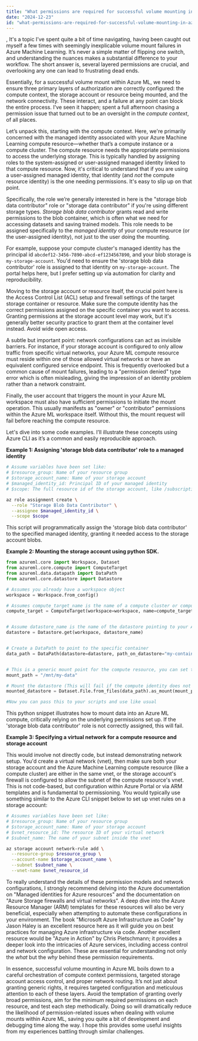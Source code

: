 ```yaml
---
title: "What permissions are required for successful volume mounting in Azure ML?"
date: "2024-12-23"
id: "what-permissions-are-required-for-successful-volume-mounting-in-azure-ml"
---
```


,  It's a topic I’ve spent quite a bit of time navigating, having been caught out myself a few times with seemingly inexplicable volume mount failures in Azure Machine Learning. It’s never a simple matter of flipping one switch, and understanding the nuances makes a substantial difference to your workflow. The short answer is, several layered permissions are crucial, and overlooking any one can lead to frustrating dead ends.

Essentially, for a successful volume mount within Azure ML, we need to ensure three primary layers of authorization are correctly configured: the compute context, the storage account or resource being mounted, and the network connectivity. These interact, and a failure at any point can block the entire process. I've seen it happen; spent a full afternoon chasing a permission issue that turned out to be an oversight in the *compute context*, of all places.

Let’s unpack this, starting with the compute context. Here, we're primarily concerned with the managed identity associated with your Azure Machine Learning compute resource—whether that’s a compute instance or a compute cluster. The compute resource needs the appropriate permissions to access the underlying storage. This is typically handled by assigning roles to the system-assigned or user-assigned managed identity linked to that compute resource. Now, it's critical to understand that if you are using a user-assigned managed identity, that identity (and *not* the compute resource identity) is the one needing permissions. It's easy to slip up on that point.

Specifically, the role we’re generally interested in here is the "storage blob data contributor" role or "storage data contributor" if you're using different storage types. *Storage blob data contributor* grants read and write permissions to the blob container, which is often what we need for accessing datasets and saving trained models. This role needs to be assigned specifically to the *managed identity* of your compute resource (or the user-assigned identity), not just to the user doing the mounting.

For example, suppose your compute cluster's managed identity has the principal id `abcdef12-3456-7890-abcd-ef1234567890`, and your blob storage is `my-storage-account`. You'd need to ensure the 'storage blob data contributor' role is assigned to that identity on `my-storage-account`. The portal helps here, but I prefer setting up via automation for clarity and reproducibility.

Moving to the storage account or resource itself, the crucial point here is the Access Control List (ACL) setup and firewall settings of the target storage container or resource. Make sure the compute identity has the correct permissions assigned on the specific container you want to access. Granting permissions at the storage account level may work, but it's generally better security practice to grant them at the container level instead. Avoid wide open access.

A subtle but important point: network configurations can act as invisible barriers. For instance, if your storage account is configured to only allow traffic from specific virtual networks, your Azure ML compute resource must reside within one of those allowed virtual networks or have an equivalent configured service endpoint. This is frequently overlooked but a common cause of mount failures, leading to a "permission denied" type error which is often misleading, giving the impression of an identity problem rather than a network constraint.

Finally, the user account that triggers the mount in your Azure ML workspace must also have sufficient permissions to initiate the mount operation. This usually manifests as "owner" or "contributor" permissions within the Azure ML workspace itself. Without this, the mount request will fail before reaching the compute resource.

Let's dive into some code examples. I’ll illustrate these concepts using Azure CLI as it’s a common and easily reproducible approach.

**Example 1: Assigning 'storage blob data contributor' role to a managed identity**

```bash
# Assume variables have been set like:
# $resource_group: Name of your resource group
# $storage_account_name: Name of your storage account
# $managed_identity_id: Principal ID of your managed identity
# $scope: The full resource id of the storage account, like /subscriptions/<your-subscription-id>/resourceGroups/<your-resource-group-name>/providers/Microsoft.Storage/storageAccounts/<your-storage-account-name>

az role assignment create \
  --role "Storage Blob Data Contributor" \
  --assignee $managed_identity_id \
  --scope $scope
```

This script will programmatically assign the 'storage blob data contributor' to the specified managed identity, granting it needed access to the storage account blobs.

**Example 2: Mounting the storage account using python SDK.**

```python
from azureml.core import Workspace, Dataset
from azureml.core.compute import ComputeTarget
from azureml.data.datapath import DataPath
from azureml.core.datastore import Datastore

# Assumes you already have a workspace object
workspace = Workspace.from_config()

# Assumes compute_target_name is the name of a compute cluster or compute instance
compute_target = ComputeTarget(workspace=workspace, name=compute_target_name)


# Assume datastore_name is the name of the datastore pointing to your Azure Storage account
datastore = Datastore.get(workspace, datastore_name)


# Create a DataPath to point to the specific container
data_path = DataPath(datastore=datastore, path_on_datastore="my-container")


# This is a generic mount point for the compute resource, you can set this to what you need
mount_path = "/mnt/my-data"

# Mount the datastore (This will fail if the compute identity does not have the correct permissions.)
mounted_datastore = Dataset.File.from_files(data_path).as_mount(mount_path=mount_path)

#Now you can pass this to your scripts and use like usual
```

This python snippet illustrates how to mount data into an Azure ML compute, critically relying on the underlying permissions set up. If the 'storage blob data contributor' role is not correctly assigned, this will fail.

**Example 3: Specifying a virtual network for a compute resource and storage account**

This would involve not directly code, but instead demonstrating network setup. You'd create a virtual network (vnet), then make sure both your storage account and the Azure Machine Learning compute resource (like a compute cluster) are either in the same vnet, or the storage account's firewall is configured to allow the subnet of the compute resource's vnet. This is not code-based, but configuration within Azure Portal or via ARM templates and is fundamental to permissioning. You would typically use something similar to the Azure CLI snippet below to set up vnet rules on a storage account:

```bash
# Assumes variables have been set like:
# $resource_group: Name of your resource group
# $storage_account_name: Name of your storage account
# $vnet_resource_id: The resource ID of your virtual network
# $subnet_name: The name of your subnet inside the vnet

az storage account network-rule add \
  --resource-group $resource_group \
  --account-name $storage_account_name \
  --subnet $subnet_name \
  --vnet-name $vnet_resource_id
```

To really understand the details of these permission models and network configurations, I strongly recommend delving into the Azure documentation on "Managed identities for Azure resources" and the documentation on "Azure Storage firewalls and virtual networks". A deep dive into the Azure Resource Manager (ARM) templates for these resources will also be very beneficial, especially when attempting to automate these configurations in your environment. The book "Microsoft Azure Infrastructure as Code" by Jason Haley is an excellent resource here as it will guide you on best practices for managing Azure infrastructure via code. Another excellent resource would be "Azure in Action" by Chris Pietschmann; it provides a deeper look into the intricacies of Azure services, including access control and network configuration. These are essential for understanding not only the *what* but the *why* behind these permission requirements.

In essence, successful volume mounting in Azure ML boils down to a careful orchestration of compute context permissions, targeted storage account access control, and proper network routing. It’s not just about granting generic rights, it requires targeted configuration and meticulous attention to each of these layers. Avoid the temptation of granting overly broad permissions, aim for the minimum required permissions on each resource, and test each step methodically. Doing so will dramatically reduce the likelihood of permission-related issues when dealing with volume mounts within Azure ML, saving you quite a bit of development and debugging time along the way. I hope this provides some useful insights from my experiences battling through similar challenges.
